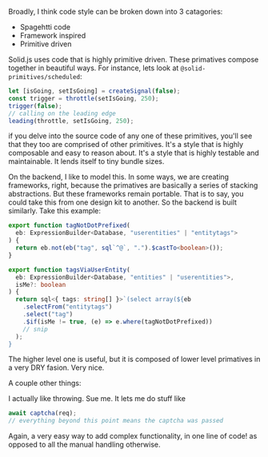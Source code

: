 Broadly, I think code style can be broken down into 3 catagories:

- Spagehtti code
- Framework inspired
- Primitive driven

Solid.js uses code that is highly primitive driven. These primatives compose together in beautiful ways. For instance, lets look at `@solid-primitives/scheduled`:

```ts
let [isGoing, setIsGoing] = createSignal(false);
const trigger = throttle(setIsGoing, 250);
trigger(false);
// calling on the leading edge
leading(throttle, setIsGoing, 250);
```

if you delve into the source code of any one of these primitives, you'll see that they too are comprised of other primitives. It's a style that is highly composable and easy to reason about. It's a style that is highly testable and maintainable. It lends itself to tiny bundle sizes.

On the backend, I like to model this. In some ways, we are creating frameworks, right, because the primatives are basically a series of stacking abstractions. But these frameworks remain portable. That is to say, you could take this from one design kit to another. So the backend is built similarly. Take this example:

```ts
export function tagNotDotPrefixed(
  eb: ExpressionBuilder<Database, "userentities" | "entitytags">
) {
  return eb.not(eb("tag", sql`^@`, ".").$castTo<boolean>());
}

export function tagsViaUserEntity(
  eb: ExpressionBuilder<Database, "entities" | "userentities">,
  isMe?: boolean
) {
  return sql<{ tags: string[] }>`(select array(${eb
    .selectFrom("entitytags")
    .select("tag")
    .$if(isMe != true, (e) => e.where(tagNotDotPrefixed))
    // snip
  );
}
```

The higher level one is useful, but it is composed of lower level primatives in a very DRY fasion. Very nice.

A couple other things:

I actually like throwing. Sue me. It lets me do stuff like

```ts
await captcha(req);
// everything beyond this point means the captcha was passed
```

Again, a very easy way to add complex functionality, in one line of code! as opposed to all the manual handling otherwise.
